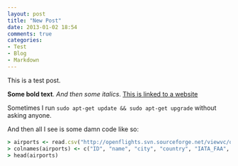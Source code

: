 ```yaml
---
layout: post
title: "New Post"
date: 2013-01-02 18:54
comments: true
categories:
- Test
- Blog
- Markdown 
---
```


This is a test post.

**Some bold text**. *And then some italics*.
[This is linked to a website](http://www.google.com)

<!-- more -->

Sometimes I run `sudo apt-get update && sudo apt-get upgrade` without asking anyone.

And then all I see is some damn code like so:

``` ruby Try out some R code http://www.r-bloggers.com/maps-in-r-plotting-data-points-on-a-map/ Stolen from here
> airports <- read.csv("http://openflights.svn.sourceforge.net/viewvc/openflights/openflights/data/airports.dat", header = FALSE)
> colnames(airports) <- c("ID", "name", "city", "country", "IATA_FAA", "ICAO", "lat", "lon", "altitude", "timezone", "DST")
> head(airports)
```
